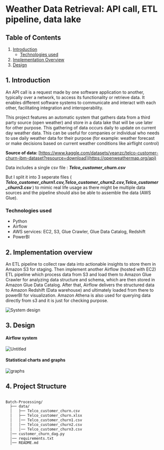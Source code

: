 

# Weather Data Retrieval: API call, ETL pipeline, data lake

## Table of Contents
1. [Introduction](#1-introduction)
   - [Technologies used](#technologies-used)
3. [Implementation Overview](#2-implementation-overview)
4. [Design](#3-design)


## 1. Introduction 
An API call is a request made by one software application to another, typically over a network, to access its functionality or retrieve data. It enables different software systems to communicate and interact with each other, facilitating integration and interoperability.

This project features an automatic system that gathers data from a third party source (open weather) and store in a data lake that will be use later for other purpose. This gathering of data occurs daily to update on current day weather data. This can be useful for companies or individual who needs to use daily weather data for their purpose (for example: weather forecast or make decisions based on current weather conditions like airflight control)

<b>Source of data: </b> [https://www.kaggle.com/datasets/yeanzc/telco-customer-churn-ibm-dataset?resource=download](https://openweathermap.org/api)

Data includes a single csv file : <b> <i> Telco_customer_churn.csv </i> </b>

But I split it into 3 seperate files ( <b> <i> Telco_customer_churn1.csv,Telco_customer_churn2.csv,Telco_customer_churn3.csv </i> </b>) to mimic real life usage as there might be multiple data sources and the pipeline should also be able to assemble the data (AWS Glue).

### Technologies used
- Python
- Airflow
- AWS services: EC2, S3, Glue Crawler, Glue Data Catalog, Redshift
- PowerBI 

## 2. Implementation overview 
An ETL pipeline to collect raw data into actionable insights to store them in Amazon S3 for staging. Then implement another Airflow (hosted with EC2) ETL pipeline which process data from S3 and load them to Amazon Glue Crawler for analyzing data structure and schema, which are then stored in Amazon Glue Data Catalog. After that, Airflow delivers the structured data to Amazon Redshift (Data warehouse) and ultimately loaded from there to powerBI for visualization. Amazon Athena is also used for querying data directly from s3 and it is just for checking purpose. 

![System design](https://github.com/minWang916/Batch-processing/assets/116493016/e49939ec-48cd-440c-9d3a-938a690ff270)




## 3. Design 

#### Airflow system
![Untitled](https://github.com/minWang916/Batch-processing/assets/116493016/34bbeb8b-2d04-4919-9507-568b6fbf0ad5)

#### Statistical charts and graphs
![graphs](https://github.com/minWang916/Batch-processing/assets/116493016/4daf2f09-a2d0-4747-8c61-ffc1d410573c)






## 4. Project Structure

```bash

Batch-Processing/
  ├── data/
  │   ├── Telco_customer_churn.csv
  │   ├── Telco_customer_churn.xlsx
  │   │── Telco_customer_churn1.csv
  │   │── Telco_customer_churn2.csv
  │   │── Telco_customer_churn3.csv
  │── customer_churn_dag.py 
  │── requirements.txt  
  │── README.md   

```
<br>
